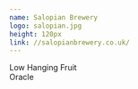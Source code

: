 ```yaml
---
name: Salopian Brewery
logo: salopian.jpg
height: 120px
link: //salopianbrewery.co.uk/
---
```

<ul style="list-style-type:none; margin:0; padding:0;">
  <li>Low Hanging Fruit</li>
  <li>Oracle</li>
</ul>

